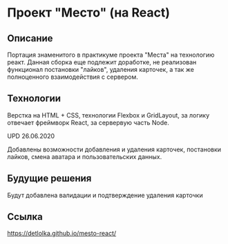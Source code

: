 # Проект "Место" (на React)

## Описание

Портация знаменитого в практикуме проекта "Места" на технологию реакт. Данная сборка еще подлежит доработке, не реализован функционал постановки "лайков", удаления карточек, а так же полноценного взаимодействия с сервером.

## Технологии

Верстка на HTML + CSS, технологии Flexbox и GridLayout, за логику отвечает фреймворк React, за сервервую часть Node.

UPD 26.06.2020

Добавлены возможности добавления и удаления карточек, постановки лайков, смена аватара и пользовательских данных.

## Будущие решения

Будут добавлена валидации и подтверждение удаления карточки

## Ссылка 

https://detlolka.github.io/mesto-react/
